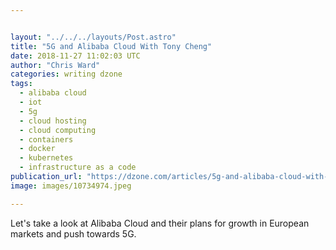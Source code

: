 ```yaml
---


layout: "../../../layouts/Post.astro"
title: "5G and Alibaba Cloud With Tony Cheng"
date: 2018-11-27 11:02:03 UTC
author: "Chris Ward"
categories: writing dzone
tags:
  - alibaba cloud
  - iot
  - 5g
  - cloud hosting
  - cloud computing
  - containers
  - docker
  - kubernetes
  - infrastructure as a code
publication_url: "https://dzone.com/articles/5g-and-alibaba-cloud-with-tony-cheng"
image: images/10734974.jpeg

---
```


Let's take a look at Alibaba Cloud and their plans for growth in European markets and push towards 5G.
